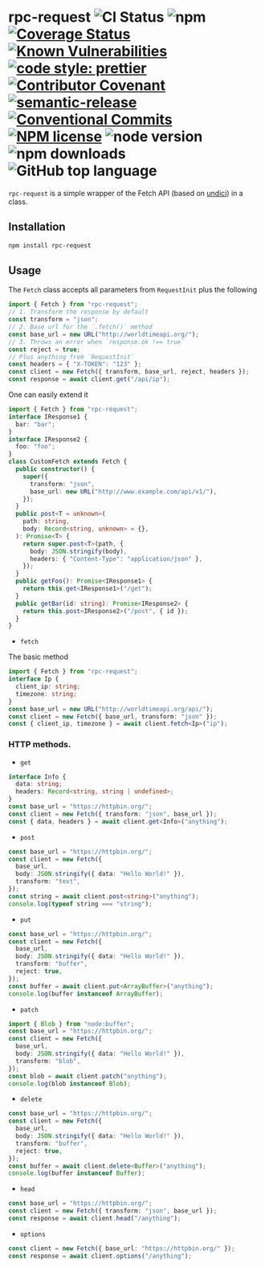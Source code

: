 # rpc-request ![CI Status](https://github.com/vansergen/rpc-request/workflows/CI/badge.svg) ![npm](https://img.shields.io/npm/v/rpc-request) [![Coverage Status](https://coveralls.io/repos/github/vansergen/rpc-request/badge.svg?branch=main)](https://coveralls.io/github/vansergen/rpc-request?branch=main) [![Known Vulnerabilities](https://snyk.io/test/github/vansergen/rpc-request/badge.svg)](https://snyk.io/test/github/vansergen/rpc-request) [![code style: prettier](https://img.shields.io/badge/code_style-prettier-ff69b4.svg)](https://github.com/prettier/prettier) [![Contributor Covenant](https://img.shields.io/badge/Contributor%20Covenant-2.1-4baaaa.svg)](CODE_OF_CONDUCT.md) [![semantic-release](https://img.shields.io/badge/%20%20%F0%9F%93%A6%F0%9F%9A%80-semantic--release-e10079.svg)](https://github.com/semantic-release/semantic-release) [![Conventional Commits](https://img.shields.io/badge/Conventional%20Commits-1.0.0-yellow.svg)](https://conventionalcommits.org) [![NPM license](https://img.shields.io/npm/l/rpc-request)](LICENSE) ![node version](https://img.shields.io/node/v/rpc-request) ![npm downloads](https://img.shields.io/npm/dt/rpc-request) ![GitHub top language](https://img.shields.io/github/languages/top/vansergen/rpc-request)

`rpc-request` is a simple wrapper of the Fetch API (based on [undici](https://github.com/nodejs/undici)) in a class.

## Installation

```bash
npm install rpc-request
```

## Usage

The `Fetch` class accepts all parameters from `RequestInit` plus the following

```typescript
import { Fetch } from "rpc-request";
// 1. Transform the response by default
const transform = "json";
// 2. Base url for the `.fetch()` method
const base_url = new URL("http://worldtimeapi.org/");
// 3. Throws an error when `response.ok !== true`
const reject = true;
// Plus anything from `RequestInit`
const headers = { "X-TOKEN": "123" };
const client = new Fetch({ transform, base_url, reject, headers });
const response = await client.get("/api/ip");
```

One can easily extend it

```typescript
import { Fetch } from "rpc-request";
interface IResponse1 {
  bar: "bar";
}
interface IResponse2 {
  foo: "foo";
}
class CustomFetch extends Fetch {
  public constructor() {
    super({
      transform: "json",
      base_url: new URL("http://www.example.com/api/v1/"),
    });
  }
  public post<T = unknown>(
    path: string,
    body: Record<string, unknown> = {},
  ): Promise<T> {
    return super.post<T>(path, {
      body: JSON.stringify(body),
      headers: { "Content-Type": "application/json" },
    });
  }
  public getFoo(): Promise<IResponse1> {
    return this.get<IResponse1>("/get");
  }
  public getBar(id: string): Promise<IResponse2> {
    return this.post<IResponse2>("/post", { id });
  }
}
```

- `fetch`

The basic method

```typescript
import { Fetch } from "rpc-request";
interface Ip {
  client_ip: string;
  timezone: string;
}
const base_url = new URL("http://worldtimeapi.org/api/");
const client = new Fetch({ base_url, transform: "json" });
const { client_ip, timezone } = await client.fetch<Ip>("ip");
```

### HTTP methods.

- `get`

```typescript
interface Info {
  data: string;
  headers: Record<string, string | undefined>;
}
const base_url = "https://httpbin.org/";
const client = new Fetch({ transform: "json", base_url });
const { data, headers } = await client.get<Info>("anything");
```

- `post`

```typescript
const base_url = "https://httpbin.org/";
const client = new Fetch({
  base_url,
  body: JSON.stringify({ data: "Hello World!" }),
  transform: "text",
});
const string = await client.post<string>("anything");
console.log(typeof string === "string");
```

- `put`

```typescript
const base_url = "https://httpbin.org/";
const client = new Fetch({
  base_url,
  body: JSON.stringify({ data: "Hello World!" }),
  transform: "buffer",
  reject: true,
});
const buffer = await client.put<ArrayBuffer>("anything");
console.log(buffer instanceof ArrayBuffer);
```

- `patch`

```typescript
import { Blob } from "node:buffer";
const base_url = "https://httpbin.org/";
const client = new Fetch({
  base_url,
  body: JSON.stringify({ data: "Hello World!" }),
  transform: "blob",
});
const blob = await client.patch("anything");
console.log(blob instanceof Blob);
```

- `delete`

```typescript
const base_url = "https://httpbin.org/";
const client = new Fetch({
  base_url,
  body: JSON.stringify({ data: "Hello World!" }),
  transform: "buffer",
  reject: true,
});
const buffer = await client.delete<Buffer>("anything");
console.log(buffer instanceof Buffer);
```

- `head`

```typescript
const base_url = "https://httpbin.org/";
const client = new Fetch({ transform: "json", base_url });
const response = await client.head("/anything");
```

- `options`

```typescript
const client = new Fetch({ base_url: "https://httpbin.org/" });
const response = await client.options("/anything");
```
